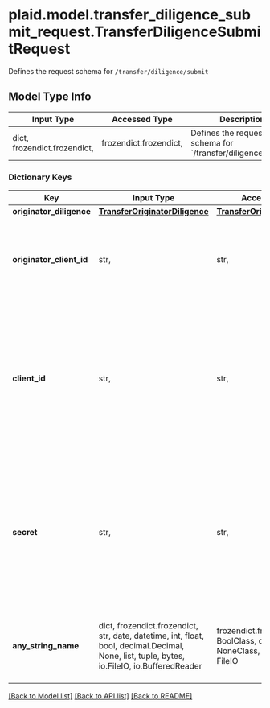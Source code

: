 # plaid.model.transfer_diligence_submit_request.TransferDiligenceSubmitRequest

Defines the request schema for `/transfer/diligence/submit`

## Model Type Info
Input Type | Accessed Type | Description | Notes
------------ | ------------- | ------------- | -------------
dict, frozendict.frozendict,  | frozendict.frozendict,  | Defines the request schema for &#x60;/transfer/diligence/submit&#x60; | 

### Dictionary Keys
Key | Input Type | Accessed Type | Description | Notes
------------ | ------------- | ------------- | ------------- | -------------
**originator_diligence** | [**TransferOriginatorDiligence**](TransferOriginatorDiligence.md) | [**TransferOriginatorDiligence**](TransferOriginatorDiligence.md) |  | 
**originator_client_id** | str,  | str,  | Client ID of the the originator whose diligence that you want to submit. | 
**client_id** | str,  | str,  | Your Plaid API &#x60;client_id&#x60;. The &#x60;client_id&#x60; is required and may be provided either in the &#x60;PLAID-CLIENT-ID&#x60; header or as part of a request body. | [optional] 
**secret** | str,  | str,  | Your Plaid API &#x60;secret&#x60;. The &#x60;secret&#x60; is required and may be provided either in the &#x60;PLAID-SECRET&#x60; header or as part of a request body. | [optional] 
**any_string_name** | dict, frozendict.frozendict, str, date, datetime, int, float, bool, decimal.Decimal, None, list, tuple, bytes, io.FileIO, io.BufferedReader | frozendict.frozendict, str, BoolClass, decimal.Decimal, NoneClass, tuple, bytes, FileIO | any string name can be used but the value must be the correct type | [optional]

[[Back to Model list]](../../README.md#documentation-for-models) [[Back to API list]](../../README.md#documentation-for-api-endpoints) [[Back to README]](../../README.md)


